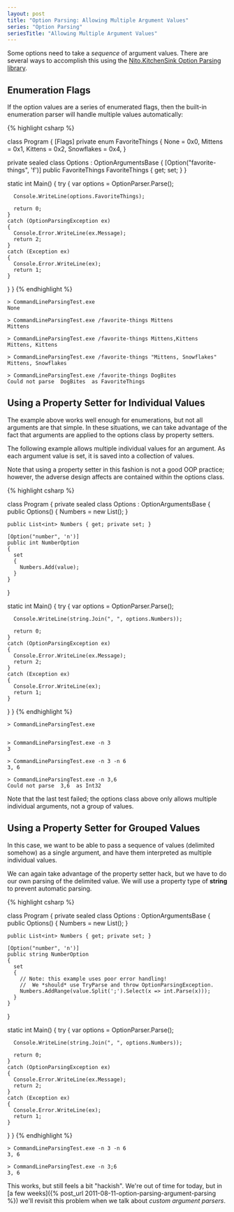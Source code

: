 ```yaml
---
layout: post
title: "Option Parsing: Allowing Multiple Argument Values"
series: "Option Parsing"
seriesTitle: "Allowing Multiple Argument Values"
---
```

Some options need to take a _sequence_ of argument values. There are several ways to accomplish this using the [Nito.KitchenSink Option Parsing library](http://nuget.org/List/Packages/Nito.KitchenSink.OptionParsing).

## Enumeration Flags

If the option values are a series of enumerated flags, then the built-in enumeration parser will handle multiple values automatically:

{% highlight csharp %}

class Program
{
  [Flags]
  private enum FavoriteThings
  {
    None = 0x0,
    Mittens = 0x1,
    Kittens = 0x2,
    Snowflakes = 0x4,
  }

  private sealed class Options : OptionArgumentsBase
  {
    [Option("favorite-things", 'f')]
    public FavoriteThings FavoriteThings { get; set; }
  }

  static int Main()
  {
    try
    {
      var options = OptionParser.Parse<Options>();

      Console.WriteLine(options.FavoriteThings);

      return 0;
    }
    catch (OptionParsingException ex)
    {
      Console.Error.WriteLine(ex.Message);
      return 2;
    }
    catch (Exception ex)
    {
      Console.Error.WriteLine(ex);
      return 1;
    }
  }
}
{% endhighlight %}

    > CommandLineParsingTest.exe
    None
    
    > CommandLineParsingTest.exe /favorite-things Mittens
    Mittens
    
    > CommandLineParsingTest.exe /favorite-things Mittens,Kittens
    Mittens, Kittens
    
    > CommandLineParsingTest.exe /favorite-things "Mittens, Snowflakes"
    Mittens, Snowflakes
    
    > CommandLineParsingTest.exe /favorite-things DogBites
    Could not parse  DogBites  as FavoriteThings

## Using a Property Setter for Individual Values

The example above works well enough for enumerations, but not all arguments are that simple. In these situations, we can take advantage of the fact that arguments are applied to the options class by property setters.

The following example allows multiple individual values for an argument. As each argument value is set, it is saved into a collection of values.

Note that using a property setter in this fashion is not a good OOP practice; however, the adverse design affects are contained within the options class.

{% highlight csharp %}

class Program
{
  private sealed class Options : OptionArgumentsBase
  {
    public Options()
    {
      Numbers = new List<int>();
    }

    public List<int> Numbers { get; private set; }

    [Option("number", 'n')]
    public int NumberOption
    {
      set
      {
        Numbers.Add(value);
      }
    }
  }

  static int Main()
  {
    try
    {
      var options = OptionParser.Parse<Options>();

      Console.WriteLine(string.Join(", ", options.Numbers));

      return 0;
    }
    catch (OptionParsingException ex)
    {
      Console.Error.WriteLine(ex.Message);
      return 2;
    }
    catch (Exception ex)
    {
      Console.Error.WriteLine(ex);
      return 1;
    }
  }
}
{% endhighlight %}

    > CommandLineParsingTest.exe
    
    
    > CommandLineParsingTest.exe -n 3
    3
    
    > CommandLineParsingTest.exe -n 3 -n 6
    3, 6
    
    > CommandLineParsingTest.exe -n 3,6
    Could not parse  3,6  as Int32

Note that the last test failed; the options class above only allows multiple individual arguments, not a group of values.

## Using a Property Setter for Grouped Values

In this case, we want to be able to pass a sequence of values (delimited somehow) as a single argument, and have them interpreted as multiple individual values.

We can again take advantage of the property setter hack, but we have to do our own parsing of the delimited value. We will use a property type of **string** to prevent automatic parsing.

{% highlight csharp %}

class Program
{
  private sealed class Options : OptionArgumentsBase
  {
    public Options()
    {
      Numbers = new List<int>();
    }

    public List<int> Numbers { get; private set; }

    [Option("number", 'n')]
    public string NumberOption
    {
      set
      {
        // Note: this example uses poor error handling!
        //  We *should* use TryParse and throw OptionParsingException.
        Numbers.AddRange(value.Split(';').Select(x => int.Parse(x)));
      }
    }
  }

  static int Main()
  {
    try
    {
      var options = OptionParser.Parse<Options>();

      Console.WriteLine(string.Join(", ", options.Numbers));

      return 0;
    }
    catch (OptionParsingException ex)
    {
      Console.Error.WriteLine(ex.Message);
      return 2;
    }
    catch (Exception ex)
    {
      Console.Error.WriteLine(ex);
      return 1;
    }
  }
}
{% endhighlight %}

    > CommandLineParsingTest.exe -n 3 -n 6
    3, 6
    
    > CommandLineParsingTest.exe -n 3;6
    3, 6

This works, but still feels a bit "hackish". We're out of time for today, but in [a few weeks]({% post_url 2011-08-11-option-parsing-argument-parsing %}) we'll revisit this problem when we talk about _custom argument parsers_.

